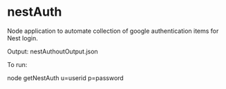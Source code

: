 # nestAuth
Node application to automate collection of google authentication items for Nest login.

Output: nestAuthoutOutput.json

To run:

node getNestAuth u=userid p=password


